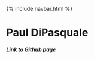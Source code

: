 {% include navbar.html %}

# Paul DiPasquale
##### [Link to Github page](https://paul-d6.github.io/RepoTri3/)





